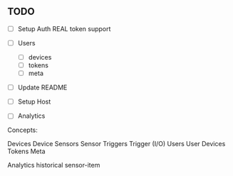## TODO

  * [ ] Setup Auth REAL token support
  * [ ] Users
    - [ ] devices
    - [ ] tokens
    - [ ] meta
  * [ ] Update README
  * [ ] Setup Host
  * [ ] Analytics



Concepts:

Devices
  Device
    Sensors
      Sensor
    Triggers
      Trigger (I/O)
Users
  User
    Devices
    Tokens
    Meta

Analytics
  historical
    sensor-item
